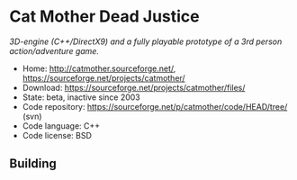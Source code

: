 # Cat Mother Dead Justice

_3D-engine (C++/DirectX9) and a fully playable prototype of a 3rd person action/adventure game._

- Home: http://catmother.sourceforge.net/, https://sourceforge.net/projects/catmother/
- Download: https://sourceforge.net/projects/catmother/files/
- State: beta, inactive since 2003
- Code repository: https://sourceforge.net/p/catmother/code/HEAD/tree/ (svn)
- Code language: C++
- Code license: BSD

## Building

